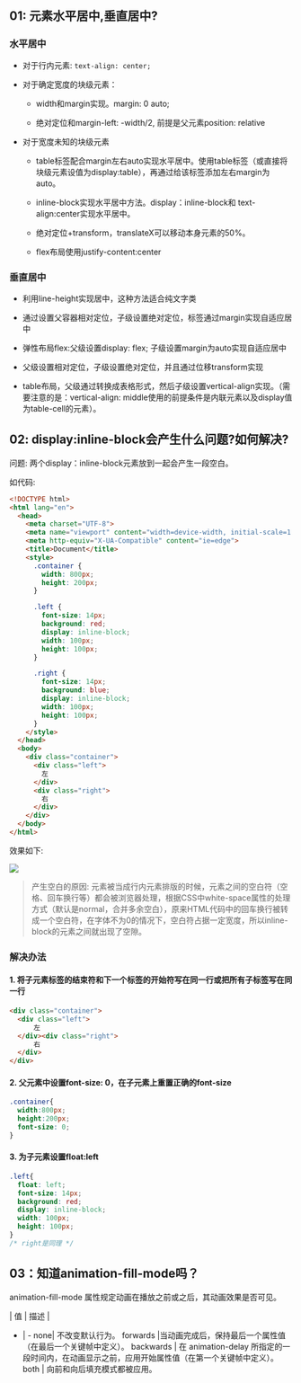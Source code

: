 ## 01: 元素水平居中,垂直居中?

### 水平居中
* 对于行内元素: `text-align: center;`

* 对于确定宽度的块级元素：

    * width和margin实现。margin: 0 auto;

    * 绝对定位和margin-left: -width/2, 前提是父元素position: relative

* 对于宽度未知的块级元素
    * table标签配合margin左右auto实现水平居中。使用table标签（或直接将块级元素设值为display:table），再通过给该标签添加左右margin为auto。

    * inline-block实现水平居中方法。display：inline-block和 text-align:center实现水平居中。

    * 绝对定位+transform，translateX可以移动本身元素的50%。

    * flex布局使用justify-content:center

### 垂直居中

* 利用line-height实现居中，这种方法适合纯文字类

* 通过设置父容器相对定位，子级设置绝对定位，标签通过margin实现自适应居中

* 弹性布局flex:父级设置display: flex; 子级设置margin为auto实现自适应居中

* 父级设置相对定位，子级设置绝对定位，并且通过位移transform实现

* table布局，父级通过转换成表格形式，然后子级设置vertical-align实现。（需要注意的是：vertical-align: middle使用的前提条件是内联元素以及display值为table-cell的元素）。


## 02: display:inline-block会产生什么问题?如何解决?

问题: 两个display：inline-block元素放到一起会产生一段空白。

如代码:
```html
<!DOCTYPE html>
<html lang="en">
  <head>
    <meta charset="UTF-8">
    <meta name="viewport" content="width=device-width, initial-scale=1.0">
    <meta http-equiv="X-UA-Compatible" content="ie=edge">
    <title>Document</title>
    <style>
      .container {
        width: 800px;
        height: 200px;
      }

      .left {
        font-size: 14px;
        background: red;
        display: inline-block;
        width: 100px;
        height: 100px;
      }

      .right {
        font-size: 14px;
        background: blue;
        display: inline-block;
        width: 100px;
        height: 100px;
      }
    </style>
  </head>
  <body>
    <div class="container">
      <div class="left">
        左
      </div>
      <div class="right">
        右
      </div>
    </div>
  </body>
</html>
```
效果如下:

![](https://s1.ax1x.com/2020/06/21/N8DWZQ.png)


> 产生空白的原因: 元素被当成行内元素排版的时候，元素之间的空白符（空格、回车换行等）都会被浏览器处理，根据CSS中white-space属性的处理方式（默认是normal，合并多余空白），原来HTML代码中的回车换行被转成一个空白符，在字体不为0的情况下，空白符占据一定宽度，所以inline-block的元素之间就出现了空隙。

### 解决办法
#### 1. 将子元素标签的结束符和下一个标签的开始符写在同一行或把所有子标签写在同一行
```html
<div class="container">
  <div class="left">
      左
  </div><div class="right">
      右
  </div>
</div>
```
#### 2. 父元素中设置font-size: 0，在子元素上重置正确的font-size
```css
.container{
  width:800px;
  height:200px;
  font-size: 0;
}
```
#### 3. 为子元素设置float:left
```css
.left{
  float: left;
  font-size: 14px;
  background: red;
  display: inline-block;
  width: 100px;
  height: 100px;
}
/* right是同理 */
```


## 03：知道animation-fill-mode吗？

animation-fill-mode 属性规定动画在播放之前或之后，其动画效果是否可见。

| 值 |	描述 |
- | - 
none|	不改变默认行为。
forwards	|当动画完成后，保持最后一个属性值（在最后一个关键帧中定义）。
backwards |	在 animation-delay 所指定的一段时间内，在动画显示之前，应用开始属性值（在第一个关键帧中定义）。
both |	向前和向后填充模式都被应用。